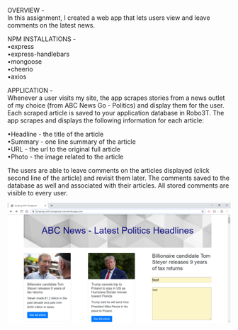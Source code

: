 OVERVIEW -   
In this assignment, I created a web app that lets users view and leave comments on the latest news.

NPM INSTALLATIONS -   
•express  
•express-handlebars  
•mongoose  
•cheerio  
•axios  

APPLICATION -   
Whenever a user visits my site, the app scrapes stories from a news outlet of my choice (from ABC News Go - Politics) and display them for the user. Each scraped article is saved to your application database in Robo3T. The app scrapes and displays the following information for each article:

•Headline - the title of the article  
•Summary - one line summary of the article  
•URL - the url to the original full article  
•Photo - the image related to the article  

The users are able to leave comments on the articles displayed (click second line of the article) and revisit them later. The comments saved to the database as well and associated with their articles. All stored comments are visible to every user.  

![Screen Print](./public/images/picture1.PNG)  
